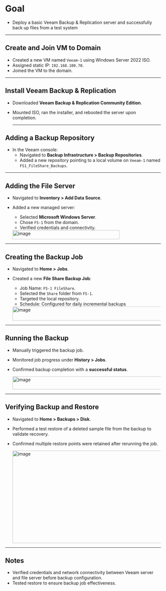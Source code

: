 # Goal
- Deploy a basic Veeam Backup & Replication server and successfully back up files from a test system

---

## Create and Join VM to Domain
- Created a new VM named `Veeam-1` using Windows Server 2022 ISO.
- Assigned static IP: `192.168.100.70`.
- Joined the VM to the domain.

---

## Install Veeam Backup & Replication
- Downloaded **Veeam Backup & Replication Community Edition**.
- Mounted ISO, ran the installer, and rebooted the server upon completion.

  ---

## Adding a Backup Repository
- In the Veeam console:
  - Navigated to **Backup Infrastructure > Backup Repositories**.
  - Added a new repository pointing to a local volume on `Veeam-1` named `FS1_FileShare_Backups`.

---

## Adding the File Server
- Navigated to **Inventory > Add Data Source**.
- Added a new managed server:
  - Selected **Microsoft Windows Server**.
  - Chose `FS-1` from the domain.
  - Verified credentials and connectivity.

  <img width="346" height="29" alt="image" src="https://github.com/user-attachments/assets/69fb7bf5-c29c-4c86-b3da-7779c6688f71" />

---

## Creating the Backup Job
- Navigated to **Home > Jobs**.
- Created a new **File Share Backup Job**:
  - Job Name: `FS-1 FileShare`.
  - Selected the `Share` folder from `FS-1`.
  - Targeted the local repository.
  - Schedule: Configured for daily incremental backups

  <img width="1404" height="45" alt="image" src="https://github.com/user-attachments/assets/89ce0deb-011f-4354-aed5-d6e90b3bea7c" />

---

## Running the Backup
- Manually triggered the backup job.
- Monitored job progress under **History > Jobs**.
- Confirmed backup completion with a **successful status**.

  <img width="696" height="42" alt="image" src="https://github.com/user-attachments/assets/1a53b588-518c-46db-a2a2-1144ca70bf12" />

---

## Verifying Backup and Restore
- Navigated to **Home > Backups > Disk**.
- Performed a test restore of a deleted sample file from the backup to validate recovery.
- Confirmed multiple restore points were retained after rerunning the job.

  <img width="562" height="298" alt="image" src="https://github.com/user-attachments/assets/7f534f79-cda6-4fb2-a990-21a663c9ee32" />

---

## Notes
- Verified credentials and network connectivity between Veeam server and file server before backup configuration.
- Tested restore to ensure backup job effectiveness.
